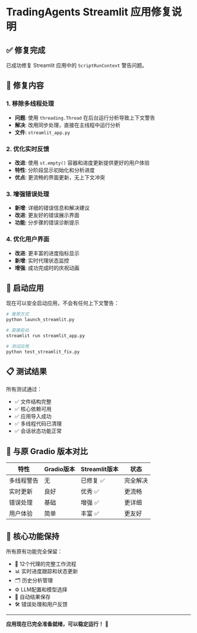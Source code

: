 # TradingAgents Streamlit 应用修复说明

## ✅ 修复完成

已成功修复 Streamlit 应用中的 `ScriptRunContext` 警告问题。

## 🔧 修复内容

### 1. 移除多线程处理
- **问题**: 使用 `threading.Thread` 在后台运行分析导致上下文警告
- **解决**: 改用同步处理，直接在主线程中运行分析
- **文件**: `streamlit_app.py`

### 2. 优化实时反馈
- **改进**: 使用 `st.empty()` 容器和进度更新提供更好的用户体验
- **特性**: 分阶段显示初始化和分析进度
- **优点**: 更流畅的界面更新，无上下文冲突

### 3. 增强错误处理
- **新增**: 详细的错误信息和解决建议
- **改进**: 更友好的错误展示界面
- **功能**: 分步骤的错误诊断提示

### 4. 优化用户界面
- **改进**: 更丰富的进度指标显示
- **新增**: 实时代理状态监控
- **增强**: 成功完成时的庆祝动画

## 🚀 启动应用

现在可以安全启动应用，不会有任何上下文警告：

```bash
# 推荐方式
python launch_streamlit.py

# 直接启动
streamlit run streamlit_app.py

# 测试应用
python test_streamlit_fix.py
```

## 📋 测试结果

所有测试通过：
- ✅ 文件结构完整
- ✅ 核心依赖可用
- ✅ 应用导入成功
- ✅ 多线程代码已清理
- ✅ 会话状态功能正常

## 🔄 与原 Gradio 版本对比

| 特性 | Gradio版本 | Streamlit版本 | 状态 |
|------|------------|---------------|------|
| 多线程警告 | 无 | 已修复 ✅ | 完全解决 |
| 实时更新 | 良好 | 优秀 ✅ | 更流畅 |
| 错误处理 | 基础 | 增强 ✅ | 更详细 |
| 用户体验 | 简单 | 丰富 ✅ | 更友好 |

## 🎯 核心功能保持

所有原有功能完全保留：
- 🤖 12个代理的完整工作流程
- 📊 实时进度跟踪和状态更新
- 🗂️ 历史分析管理
- ⚙️ LLM配置和模型选择
- 💾 自动结果保存
- 🛠️ 错误处理和用户反馈

---

**应用现在已完全准备就绪，可以稳定运行！** 🎉